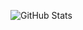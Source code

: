 ![GitHub Stats](https://github-readme-stats.vercel.app/api?username=JulienArbellini&count_private=true&show_icons=true&theme=dark)
